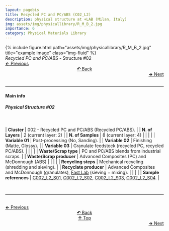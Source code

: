 ```yaml
---
layout: pagebis
title: Recycled PC and PC/ABS (C02_L2)
description: physical structure at +LAB (Milan, Italy)
img: assets/img/physicallibrary/R_M_B_2.jpg
importance: 6
category: Physical Materials Library
---
```

<div class="row">
    <div class="col-sm mt-3 mt-md-0">
        {% include figure.html path="assets/img/physicallibrary/R_M_B_2.jpg" title="example image" class="img-fluid" %}
    </div>
</div>
<div class="caption">
    <i>Recycled PC and PC/ABS </i> - Structure #02
</div>

<div class="row justify-content-sm-center">
    <div class="col-sm-4 mt-3 mt-md-0" style="text-align:left">
    <a href="/projects/PhyMatLi_C02_L1/" target="_self"><b>←</b> Previous</a></div>
    <div class="col-sm-4 mt-3 mt-md-0" style="text-align:center">
  <a href="/physicallibrary/" target="_self"><b>↶</b> Back</a>
    </div>
    <div class="col-sm-4 mt-3 mt-md-0" style="text-align:right">
        <td align="right"><a href="/projects/PhyMatLi_C03_L1/" target="_self"><b>→</b> Next</a></td>
    </div>
</div>
<br>

<hr>
<h4><b>Main info</b></h4>
<h5>Physical Structure #02</h5>
<br>

| <b>Cluster</b>       | 002 - Recycled PC and PC/ABS (Recycled PC/ABS). |
| <b>N. of Layers</b>   | 2 (current layer: 2)    |
| <b>N. of Samples</b>   | 8 (current layer: 4)    |
|    |     |
| <b>Variable 01</b>       | Post-processing (No, Sanding). |
| <b>Variable 02</b>       | Finishing (Matte, Glossy).    |
| <b>Variable 03</b>       | Granulate feedstock (recycled PC, recycled PC/ABS).    |
|    |     |
| <b>Waste/Scrap type</b>       | PC and PC/ABS blends from industrial scraps.     |
| <b>Waste/Scrap producer</b>    | Advanced Composites (PC) and McDonnough (ABS)      |
|    |     |
| <b>Recycling steps</b>      | Mechanical recycling (shredding and sieving).     |
| <b>Recyclate producer</b>    | Advanced Composites and McDonnough (granulates), [Fast Lab](https://www.appropedia.org/FAST) (sieving + mixing).     |
|    |     |
| <b>Sample references</b>    | <a href="/projects/MatLi_C002_L2_S01/" target="_blank">C002_L2_S01</a>, <a href="/projects/MatLi_C002_L2_S02/" target="_blank">C002_L2_S02</a>, <a href="/projects/MatLi_C002_L2_S03/" target="_blank">C002_L2_S03</a>, <a href="/projects/MatLi_C002_L2_S04/" target="_blank">C002_L2_S04</a>. |

<br>
<hr>

<br>
<div class="row justify-content-sm-center">
    <div class="col-sm-3 mt-3 mt-md-0" style="text-align:left">
      <a href="/projects/PhyMatLi_C02_L1/" target="_self"><b>←</b> Previous</a></div>
    <div class="col-sm-3 mt-3 mt-md-0" style="text-align:center">
  <a href="/physicallibrary/" target="_self"><b>↶</b> Back</a>
    </div>
    <div class="col-sm-3 mt-3 mt-md-0" style="text-align:center">
  <a href="#" target="_self"><b>↑</b> Top</a>
    </div>
    <div class="col-sm-3 mt-3 mt-md-0" style="text-align:right">
        <td align="right"><a href="/projects/PhyMatLi_C03_L1/" target="_self"><b>→</b> Next</a></td>
    </div>
</div>

